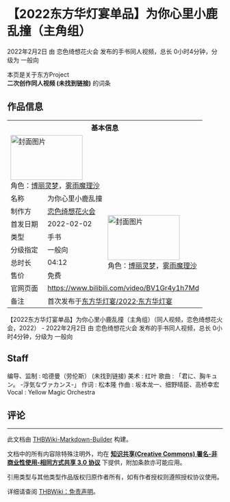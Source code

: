 # 【2022东方华灯宴单品】为你心里小鹿乱撞（主角组）

<!-- source html: G:\repos\THBWiki-Markdown-Builder\THBWikiMarkdown\Temp\main\3\38\ns0%3A%E3%80%902022%E4%B8%9C%E6%96%B9%E5%8D%8E%E7%81%AF%E5%AE%B4%E5%8D%95%E5%93%81%E3%80%91%E4%B8%BA%E4%BD%A0%E5%BF%83%E9%87%8C%E5%B0%8F%E9%B9%BF%E4%B9%B1%E6%92%9E%EF%BC%88%E4%B8%BB%E8%A7%92%E7%BB%84%EF%BC%89.html -->

2022年2月2日 由 恋色绮想花火会  发布的手书同人视频，总长 0小时4分钟，分级为 一般向

本页是关于东方Project  
 **二次创作同人视频 (未找到链接)** 的词条
## 作品信息

<table><tbody><tr><th colspan="3">基本信息</th></tr><tr><td class="cover-artwork-mobile" colspan="2"><a href="./文件-【2022东方华灯宴单品】为你心里小鹿乱撞（主角组）封面.jpg.md" class="image" title="封面图片"><img alt="封面图片" src="https://upload.thwiki.cc/thumb/c/c7/%E3%80%902022%E4%B8%9C%E6%96%B9%E5%8D%8E%E7%81%AF%E5%AE%B4%E5%8D%95%E5%93%81%E3%80%91%E4%B8%BA%E4%BD%A0%E5%BF%83%E9%87%8C%E5%B0%8F%E9%B9%BF%E4%B9%B1%E6%92%9E%EF%BC%88%E4%B8%BB%E8%A7%92%E7%BB%84%EF%BC%89%E5%B0%81%E9%9D%A2.jpg/168px-%E3%80%902022%E4%B8%9C%E6%96%B9%E5%8D%8E%E7%81%AF%E5%AE%B4%E5%8D%95%E5%93%81%E3%80%91%E4%B8%BA%E4%BD%A0%E5%BF%83%E9%87%8C%E5%B0%8F%E9%B9%BF%E4%B9%B1%E6%92%9E%EF%BC%88%E4%B8%BB%E8%A7%92%E7%BB%84%EF%BC%89%E5%B0%81%E9%9D%A2.jpg" decoding="async" loading="lazy" width="168" height="105" srcset="https://upload.thwiki.cc/thumb/c/c7/%E3%80%902022%E4%B8%9C%E6%96%B9%E5%8D%8E%E7%81%AF%E5%AE%B4%E5%8D%95%E5%93%81%E3%80%91%E4%B8%BA%E4%BD%A0%E5%BF%83%E9%87%8C%E5%B0%8F%E9%B9%BF%E4%B9%B1%E6%92%9E%EF%BC%88%E4%B8%BB%E8%A7%92%E7%BB%84%EF%BC%89%E5%B0%81%E9%9D%A2.jpg/252px-%E3%80%902022%E4%B8%9C%E6%96%B9%E5%8D%8E%E7%81%AF%E5%AE%B4%E5%8D%95%E5%93%81%E3%80%91%E4%B8%BA%E4%BD%A0%E5%BF%83%E9%87%8C%E5%B0%8F%E9%B9%BF%E4%B9%B1%E6%92%9E%EF%BC%88%E4%B8%BB%E8%A7%92%E7%BB%84%EF%BC%89%E5%B0%81%E9%9D%A2.jpg 1.5x, https://upload.thwiki.cc/thumb/c/c7/%E3%80%902022%E4%B8%9C%E6%96%B9%E5%8D%8E%E7%81%AF%E5%AE%B4%E5%8D%95%E5%93%81%E3%80%91%E4%B8%BA%E4%BD%A0%E5%BF%83%E9%87%8C%E5%B0%8F%E9%B9%BF%E4%B9%B1%E6%92%9E%EF%BC%88%E4%B8%BB%E8%A7%92%E7%BB%84%EF%BC%89%E5%B0%81%E9%9D%A2.jpg/336px-%E3%80%902022%E4%B8%9C%E6%96%B9%E5%8D%8E%E7%81%AF%E5%AE%B4%E5%8D%95%E5%93%81%E3%80%91%E4%B8%BA%E4%BD%A0%E5%BF%83%E9%87%8C%E5%B0%8F%E9%B9%BF%E4%B9%B1%E6%92%9E%EF%BC%88%E4%B8%BB%E8%A7%92%E7%BB%84%EF%BC%89%E5%B0%81%E9%9D%A2.jpg 2x" data-file-width="1152" data-file-height="720"></a><div class="cover-char">角色：<a href="./博丽灵梦.md" title="博丽灵梦">博丽灵梦</a>，<a href="./雾雨魔理沙.md" title="雾雨魔理沙">雾雨魔理沙</a></div></td>
</tr><tr><td class="label">名称</td><td colspan="2"> 为你心里小鹿乱撞 </td></tr><tr><td class="label">制作方</td><td><a href="./恋色绮想花火会.md" title="恋色绮想花火会">恋色绮想花火会</a></td><td class="cover-artwork" rowspan="6" style="min-width:168px;"><a href="./文件-【2022东方华灯宴单品】为你心里小鹿乱撞（主角组）封面.jpg.md" class="image" title="封面图片"><img alt="封面图片" src="https://upload.thwiki.cc/thumb/c/c7/%E3%80%902022%E4%B8%9C%E6%96%B9%E5%8D%8E%E7%81%AF%E5%AE%B4%E5%8D%95%E5%93%81%E3%80%91%E4%B8%BA%E4%BD%A0%E5%BF%83%E9%87%8C%E5%B0%8F%E9%B9%BF%E4%B9%B1%E6%92%9E%EF%BC%88%E4%B8%BB%E8%A7%92%E7%BB%84%EF%BC%89%E5%B0%81%E9%9D%A2.jpg/168px-%E3%80%902022%E4%B8%9C%E6%96%B9%E5%8D%8E%E7%81%AF%E5%AE%B4%E5%8D%95%E5%93%81%E3%80%91%E4%B8%BA%E4%BD%A0%E5%BF%83%E9%87%8C%E5%B0%8F%E9%B9%BF%E4%B9%B1%E6%92%9E%EF%BC%88%E4%B8%BB%E8%A7%92%E7%BB%84%EF%BC%89%E5%B0%81%E9%9D%A2.jpg" decoding="async" loading="lazy" width="168" height="105" srcset="https://upload.thwiki.cc/thumb/c/c7/%E3%80%902022%E4%B8%9C%E6%96%B9%E5%8D%8E%E7%81%AF%E5%AE%B4%E5%8D%95%E5%93%81%E3%80%91%E4%B8%BA%E4%BD%A0%E5%BF%83%E9%87%8C%E5%B0%8F%E9%B9%BF%E4%B9%B1%E6%92%9E%EF%BC%88%E4%B8%BB%E8%A7%92%E7%BB%84%EF%BC%89%E5%B0%81%E9%9D%A2.jpg/252px-%E3%80%902022%E4%B8%9C%E6%96%B9%E5%8D%8E%E7%81%AF%E5%AE%B4%E5%8D%95%E5%93%81%E3%80%91%E4%B8%BA%E4%BD%A0%E5%BF%83%E9%87%8C%E5%B0%8F%E9%B9%BF%E4%B9%B1%E6%92%9E%EF%BC%88%E4%B8%BB%E8%A7%92%E7%BB%84%EF%BC%89%E5%B0%81%E9%9D%A2.jpg 1.5x, https://upload.thwiki.cc/thumb/c/c7/%E3%80%902022%E4%B8%9C%E6%96%B9%E5%8D%8E%E7%81%AF%E5%AE%B4%E5%8D%95%E5%93%81%E3%80%91%E4%B8%BA%E4%BD%A0%E5%BF%83%E9%87%8C%E5%B0%8F%E9%B9%BF%E4%B9%B1%E6%92%9E%EF%BC%88%E4%B8%BB%E8%A7%92%E7%BB%84%EF%BC%89%E5%B0%81%E9%9D%A2.jpg/336px-%E3%80%902022%E4%B8%9C%E6%96%B9%E5%8D%8E%E7%81%AF%E5%AE%B4%E5%8D%95%E5%93%81%E3%80%91%E4%B8%BA%E4%BD%A0%E5%BF%83%E9%87%8C%E5%B0%8F%E9%B9%BF%E4%B9%B1%E6%92%9E%EF%BC%88%E4%B8%BB%E8%A7%92%E7%BB%84%EF%BC%89%E5%B0%81%E9%9D%A2.jpg 2x" data-file-width="1152" data-file-height="720"></a><div class="cover-char">角色：<a href="./博丽灵梦.md" title="博丽灵梦">博丽灵梦</a>，<a href="./雾雨魔理沙.md" title="雾雨魔理沙">雾雨魔理沙</a></div></td>
</tr><tr><td class="label">首发日期</td><td>2022-02-02</td></tr><tr><td class="label">类型</td><td>手书</td></tr><tr><td class="label">分级指定</td><td>一般向</td></tr><tr><td class="label">总时长</td><td>04:12</td></tr><tr><td class="label">售价</td><td>免费</td></tr>
<tr><td class="label">官网页面</td><td colspan="2"><a rel="nofollow" class="external free" href="https://www.bilibili.com/video/BV1Gr4y1h7Md">https://www.bilibili.com/video/BV1Gr4y1h7Md</a></td></tr><tr><td class="label">备注</td><td colspan="2">首次发布于<a href="./东方华灯宴-2022·东方华灯宴.md" title="东方华灯宴/2022·东方华灯宴">东方华灯宴/2022·东方华灯宴</a></td></tr></tbody></table>

【2022东方华灯宴单品】为你心里小鹿乱撞（主角组）（同人视频，恋色绮想花火会，2022） - 2022年2月2日 由 恋色绮想花火会  发布的手书同人视频，总长 0小时4分钟，分级为 一般向
## Staff
编导、监制
: 哈德曼（劳伦斯） (未找到链接)
美术
: 红叶
歌曲
: 「君に、胸キュン。 -浮気なヴァカンス-」
作词
: 松本隆
作曲
: 坂本龙一、细野晴臣、高桥幸宏
Vocal
: Yellow Magic Orchestra

## 评论




---

此文档由 [THBWiki-Markdown-Builder](https://github.com/Delsin-Yu/THBWiki-Markdown-Builder) 构建。

文档中的所有内容除特殊注明外，均在 [**知识共享(Creative Commons) 署名-非商业性使用-相同方式共享 3.0 协议**](https://creativecommons.org/licenses/by-sa/3.0/deed.zh-hans) 下提供，附加条款亦可能应用。

引用类型与其他类型作品版权归原作者所有，如有作者授权则遵照授权协议使用。

详细请查阅 [THBWiki：免责声明](https://thbwiki.cc/THBWiki:%E5%85%8D%E8%B4%A3%E5%A3%B0%E6%98%8E)。

